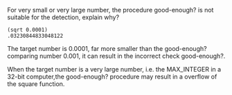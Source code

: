 
For very small or very large number, the procedure  good-enough?  is not 
suitable for the detection, explain why?


    (sqrt 0.0001)
    .03230844833048122

The target number is 0.0001, far more smaller than the good-enough? 
comparing number 0.001, it can result in the incorrect check good-enough?.

When the target number is a very large number, i.e. the MAX_INTEGER in
a 32-bit computer,the good-enough? procedure may result in a overflow of
the square function.
